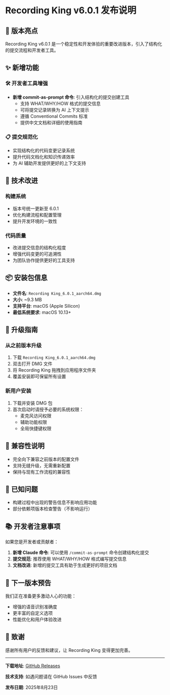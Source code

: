 # Recording King v6.0.1 发布说明

## 🎉 版本亮点

Recording King v6.0.1 是一个稳定性和开发体验的重要改进版本，引入了结构化的提交流程和开发者工具。

## ✨ 新增功能

### 🛠️ 开发者工具增强
- **新增 commit-as-prompt 命令**: 引入结构化的提交创建工具
  - 支持 WHAT/WHY/HOW 格式的提交信息
  - 可将提交记录转换为 AI 上下文提示
  - 遵循 Conventional Commits 标准
  - 提供中文文档和详细的使用指南

### 📋 提交规范化
- 实现结构化的代码变更记录系统
- 提升代码文档化和知识传递效率
- 为 AI 辅助开发提供更好的上下文支持

## 🔧 技术改进

### 构建系统
- 版本号统一更新至 6.0.1
- 优化构建流程和配置管理
- 提升开发环境的一致性

### 代码质量
- 改进提交信息的结构化程度
- 增强代码变更的可追溯性
- 为团队协作提供更好的工具支持

## 📦 安装包信息

- **文件名**: `Recording King_6.0.1_aarch64.dmg`
- **大小**: ~9.3 MB
- **支持平台**: macOS (Apple Silicon)
- **最低系统要求**: macOS 10.13+

## 🚀 升级指南

### 从之前版本升级
1. 下载 `Recording King_6.0.1_aarch64.dmg`
2. 双击打开 DMG 文件
3. 将 Recording King 拖拽到应用程序文件夹
4. 覆盖安装即可保留所有设置

### 新用户安装
1. 下载并安装 DMG 包
2. 首次启动时请授予必要的系统权限：
   - 麦克风访问权限
   - 辅助功能权限
   - 全局快捷键权限

## 🔄 兼容性说明

- 完全向下兼容之前版本的配置文件
- 支持无缝升级，无需重新配置
- 保持与现有工作流程的兼容性

## 🐛 已知问题

- 构建过程中出现的警告信息不影响应用功能
- 部分依赖项版本检查警告（不影响运行）

## 📚 开发者注意事项

如果您是开发者或贡献者：

1. **新增 Claude 命令**: 可以使用 `/commit-as-prompt` 命令创建结构化提交
2. **提交规范**: 推荐使用 WHAT/WHY/HOW 格式编写提交信息
3. **文档改进**: 新增的提交工具有助于生成更好的项目文档

## 📝 下一版本预告

我们正在准备更多激动人心的功能：
- 增强的语音识别准确度
- 更丰富的自定义选项
- 性能优化和用户体验改进

## 🙏 致谢

感谢所有用户的反馈和建议，让 Recording King 变得更加完善。

---

**下载地址**: [GitHub Releases](https://github.com/your-repo/recording-king/releases/tag/v6.0.1)

**技术支持**: 如遇问题请在 GitHub Issues 中反馈

**发布日期**: 2025年8月23日